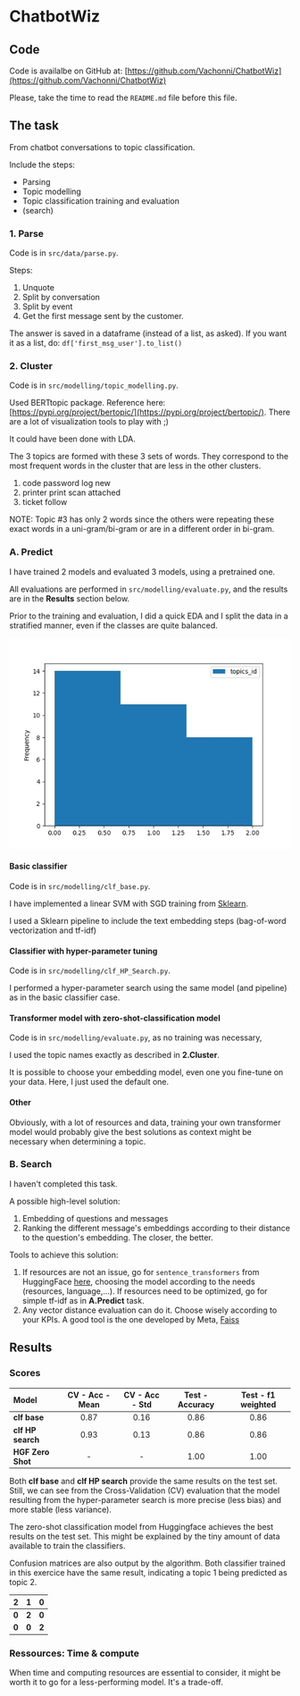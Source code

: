 # ChatbotWiz 


## Code

Code is availalbe on GitHub at: [https://github.com/Vachonni/ChatbotWiz](https://github.com/Vachonni/ChatbotWiz)

Please, take the time to read the `README.md` file before this file.


## The task

From chatbot conversations to topic classification. 

Include the steps:

* Parsing 
* Topic modelling
* Topic classification training and evaluation
* (search)

### 1. Parse

Code is in `src/data/parse.py`.

Steps: 

1. Unquote 
2. Split by conversation
3. Split by event
4. Get the first message sent by the customer. 

The answer is saved in a dataframe (instead of a list, as asked). If you want it as a list, do: `df['first_msg_user'].to_list()`

### 2. Cluster

Code is in `src/modelling/topic_modelling.py`.

Used BERTtopic package. Reference here: [https://pypi.org/project/bertopic/](https://pypi.org/project/bertopic/). There are a lot of visualization tools to play with ;) 

It could have been done with LDA.

The 3 topics are formed with these 3 sets of words. They correspond to the most frequent words in the cluster that are less in the other clusters.

1. code password log new
2. printer print scan attached 
3. ticket follow
 
NOTE: Topic #3 has only 2 words since the others were repeating these exact words in a uni-gram/bi-gram or are in a different order in bi-gram.

### A. Predict

I have trained 2 models and evaluated 3 models, using a pretrained one.

All evaluations are performed in `src/modelling/evaluate.py`, and the results are in the **Results** section below.

Prior to the training and evaluation, I did a quick EDA and I split the data in a stratified manner, even if the classes are quite balanced.   

![Distribution of topics](topic_hist.jpg)


#### Basic classifier

Code is in `src/modelling/clf_base.py`.

I have implemented a linear SVM with SGD training from [Sklearn](https://scikit-learn.org/stable/modules/generated/sklearn.linear_model.SGDClassifier.html).

I used a Sklearn pipeline to include the text embedding steps (bag-of-word vectorization and tf-idf)

#### Classifier with hyper-parameter tuning

Code is in `src/modelling/clf_HP_Search.py`.

I performed a hyper-parameter search using the same model (and pipeline) as in the basic classifier case. 

#### Transformer model with zero-shot-classification model

Code is in `src/modelling/evaluate.py`, as no training was necessary,

I used the topic names exactly as described in **2.Cluster**. 

It is possible to choose your embedding model, even one you fine-tune on your data. Here, I just used the default one.

#### Other

Obviously, with a lot of resources and data, training your own transformer model would probably give the best solutions as context might be necessary when determining a topic.


### B. Search

I haven't completed this task.  

A possible high-level solution:

1. Embedding of questions and messages
2. Ranking the different message's embeddings according to their distance to the question's embedding. The closer, the better.

Tools to achieve this solution:

1. If resources are not an issue, go for `sentence_transformers` from HuggingFace [here](https://huggingface.co/sentence-transformers), choosing the model according to the needs (resources, language,...). If resources need to be optimized, go for simple tf-idf as in **A.Predict** task.
2. Any vector distance evaluation can do it. Choose wisely according to your KPIs. A good tool is the one developed by Meta, [Faiss](https://engineering.fb.com/2017/03/29/data-infrastructure/faiss-a-library-for-efficient-similarity-search/) 


## Results

### Scores

| Model              | CV - Acc - Mean | CV - Acc - Std |  Test - Accuracy | Test - f1 weighted |
| :---               |    :----:       | :---:          |:----:            |          :---:     |
| **clf base**       | 0.87		      | 0.16           | 0.86             | 0.86               |
| **clf HP search**  | 0.93            | 0.13           | 0.86             | 0.86               |
| **HGF Zero Shot**  | -               | -              | 1.00             | 1.00               |

Both **clf base** and **clf HP search** provide the same results on the test set. Still, we can see from the Cross-Validation (CV) evaluation that the model resulting from the hyper-parameter search is more precise (less bias) and more stable (less variance).

The zero-shot classification model from Huggingface achieves the best results on the test set. This might be explained by the tiny amount of data available to train the classifiers.

Confusion matrices are also output by the algorithm. Both classifier trained in this exercice have the same result, indicating a topic 1 being predicted as topic 2.

| 2          | 1             | 0     |
| :---:      |    :----:     | :---: |          
| **0**      | **2**         | **0**    |
| **0**      | **0**         | **2**     |        



### Ressources: Time & compute

When time and computing resources are essential to consider, it might be worth it to go for a less-performing model. It's a trade-off.



